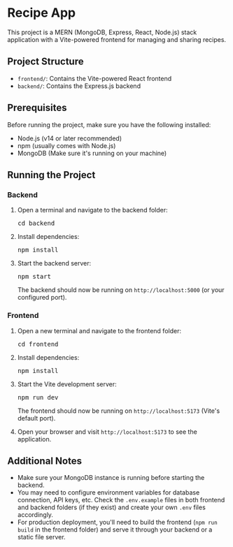<div>
  <h1>Recipe App</h1>
  
  <p>
    This project is a MERN (MongoDB, Express, React, Node.js) stack application with a Vite-powered frontend for managing and sharing recipes.
  </p>

  <h2>Project Structure</h2>
  <ul>
    <li><code>frontend/</code>: Contains the Vite-powered React frontend</li>
    <li><code>backend/</code>: Contains the Express.js backend</li>
  </ul>

  <h2>Prerequisites</h2>
  <p>
    Before running the project, make sure you have the following installed:
  </p>
  <ul>
    <li>Node.js (v14 or later recommended)</li>
    <li>npm (usually comes with Node.js)</li>
    <li>MongoDB (Make sure it's running on your machine)</li>
  </ul>

  <h2>Running the Project</h2>

  <h3>Backend</h3>
  <ol>
    <li>Open a terminal and navigate to the backend folder:
      <pre>cd backend</pre>
    </li>
    <li>Install dependencies:
      <pre>npm install</pre>
    </li>
    <li>Start the backend server:
      <pre>npm start</pre>
      <p>The backend should now be running on <code>http://localhost:5000</code> (or your configured port).</p>
    </li>
  </ol>

  <h3>Frontend</h3>
  <ol>
    <li>Open a new terminal and navigate to the frontend folder:
      <pre>cd frontend</pre>
    </li>
    <li>Install dependencies:
      <pre>npm install</pre>
    </li>
    <li>Start the Vite development server:
      <pre>npm run dev</pre>
      <p>The frontend should now be running on <code>http://localhost:5173</code> (Vite's default port).</p>
    </li>
    <li>Open your browser and visit <code>http://localhost:5173</code> to see the application.</li>
  </ol>

  <h2>Additional Notes</h2>
  <ul>
    <li>Make sure your MongoDB instance is running before starting the backend.</li>
    <li>You may need to configure environment variables for database connection, API keys, etc. Check the <code>.env.example</code> files in both frontend and backend folders (if they exist) and create your own <code>.env</code> files accordingly.</li>
    <li>For production deployment, you'll need to build the frontend (<code>npm run build</code> in the frontend folder) and serve it through your backend or a static file server.</li>
  </ul>
</div>
